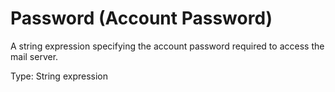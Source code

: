 # Password (Account Password)

A string expression specifying the account password required to access the mail server.

Type: String expression
